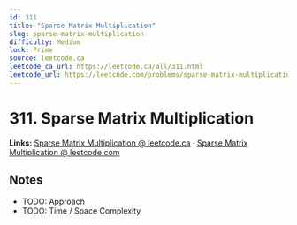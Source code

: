 ```yaml
--- 
id: 311
title: "Sparse Matrix Multiplication"
slug: sparse-matrix-multiplication
difficulty: Medium
lock: Prime
source: leetcode.ca
leetcode_ca_url: https://leetcode.ca/all/311.html
leetcode_url: https://leetcode.com/problems/sparse-matrix-multiplication/
---
```


# 311. Sparse Matrix Multiplication

**Links:** [Sparse Matrix Multiplication @ leetcode.ca](https://leetcode.ca/all/311.html) · [Sparse Matrix Multiplication @ leetcode.com](https://leetcode.com/problems/sparse-matrix-multiplication/)

## Notes
- TODO: Approach
- TODO: Time / Space Complexity
